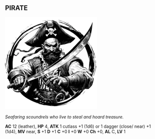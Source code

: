 ## PIRATE

![](images/pirate.webp)

_Seafaring scoundrels who live to steal and hoard treasure._

**AC** 12 (leather), **HP** 4, **ATK** 1 cutlass +1 (1d6) or 1 dagger (close/ near) +1 (1d4), **MV** near, **S** +1 **D** +1 **C** +0 **I** +0 **W** +0 **Ch** +0, **AL** C, **LV** 1

